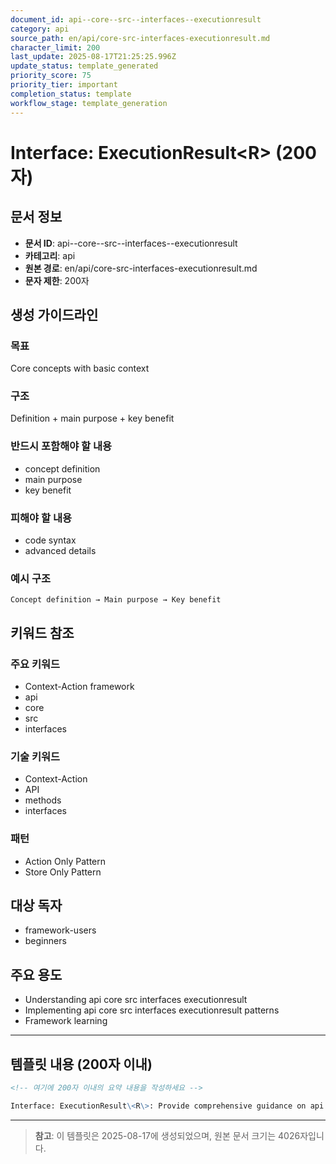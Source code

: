 ```yaml
---
document_id: api--core--src--interfaces--executionresult
category: api
source_path: en/api/core-src-interfaces-executionresult.md
character_limit: 200
last_update: 2025-08-17T21:25:25.996Z
update_status: template_generated
priority_score: 75
priority_tier: important
completion_status: template
workflow_stage: template_generation
---
```


# Interface: ExecutionResult\<R\> (200자)

## 문서 정보
- **문서 ID**: api--core--src--interfaces--executionresult
- **카테고리**: api
- **원본 경로**: en/api/core-src-interfaces-executionresult.md
- **문자 제한**: 200자

## 생성 가이드라인

### 목표
Core concepts with basic context

### 구조
Definition + main purpose + key benefit

### 반드시 포함해야 할 내용
- concept definition
- main purpose
- key benefit

### 피해야 할 내용  
- code syntax
- advanced details

### 예시 구조
```
Concept definition → Main purpose → Key benefit
```

## 키워드 참조

### 주요 키워드
- Context-Action framework
- api
- core
- src
- interfaces

### 기술 키워드
- Context-Action
- API
- methods
- interfaces

### 패턴
- Action Only Pattern
- Store Only Pattern

## 대상 독자
- framework-users
- beginners

## 주요 용도
- Understanding api  core  src  interfaces  executionresult
- Implementing api  core  src  interfaces  executionresult patterns
- Framework learning

---

## 템플릿 내용 (200자 이내)

```markdown
<!-- 여기에 200자 이내의 요약 내용을 작성하세요 -->

Interface: ExecutionResult\<R\>: Provide comprehensive guidance on api  core  src  interfaces  executionresult의 핵심 개념과 Context-Action 프레임워크에서의 역할을 간단히 설명.
```

---

> **참고**: 이 템플릿은 2025-08-17에 생성되었으며, 
> 원본 문서 크기는 4026자입니다.
